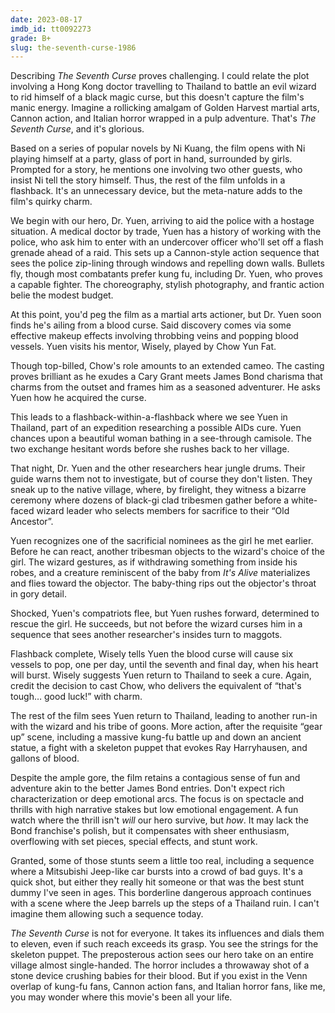 ```yaml
---
date: 2023-08-17
imdb_id: tt0092273
grade: B+
slug: the-seventh-curse-1986
---
```


Describing _The Seventh Curse_ proves challenging. I could relate the plot involving a Hong Kong doctor travelling to Thailand to battle an evil wizard to rid himself of a black magic curse, but this doesn't capture the film's manic energy. Imagine a rollicking amalgam of Golden Harvest martial arts, Cannon action, and Italian horror wrapped in a pulp adventure. That's _The Seventh Curse_, and it's glorious.

<!-- end -->

Based on a series of popular novels by Ni Kuang, the film opens with Ni playing himself at a party, glass of port in hand, surrounded by girls. Prompted for a story, he mentions one involving two other guests, who insist Ni tell the story himself. Thus, the rest of the film unfolds in a flashback. It's an unnecessary device, but the meta-nature adds to the film's quirky charm.

We begin with our hero, Dr. Yuen, arriving to aid the police with a hostage situation. A medical doctor by trade, Yuen has a history of working with the police, who ask him to enter with an undercover officer who'll set off a flash grenade ahead of a raid. This sets up a Cannon-style action sequence that sees the police zip-lining through windows and repelling down walls. Bullets fly, though most combatants prefer kung fu, including Dr. Yuen, who proves a capable fighter. The choreography, stylish photography, and frantic action belie the modest budget.

At this point, you'd peg the film as a martial arts actioner, but Dr. Yuen soon finds he's ailing from a blood curse. Said discovery comes via some effective makeup effects involving throbbing veins and popping blood vessels. Yuen visits his mentor, Wisely, played by Chow Yun Fat.

Though top-billed, Chow's role amounts to an extended cameo. The casting proves brilliant as he exudes a Cary Grant meets James Bond charisma that charms from the outset and frames him as a seasoned adventurer. He asks Yuen how he acquired the curse.

This leads to a flashback-within-a-flashback where we see Yuen in Thailand, part of an expedition researching a possible AIDs cure. Yuen chances upon a beautiful woman bathing in a see-through camisole. The two exchange hesitant words before she rushes back to her village.

That night, Dr. Yuen and the other researchers hear jungle drums. Their guide warns them not to investigate, but of course they don't listen. They sneak up to the native village, where, by firelight, they witness a bizarre ceremony where dozens of black-gi clad tribesmen gather before a white-faced wizard leader who selects members for sacrifice to their “Old Ancestor”.

Yuen recognizes one of the sacrificial nominees as the girl he met earlier. Before he can react, another tribesman objects to the wizard's choice of the girl. The wizard gestures, as if withdrawing something from inside his robes, and a creature reminiscent of the baby from <span data-imdb-id="tt0071675">_It's Alive_</span> materializes and flies toward the objector. The baby-thing rips out the objector's throat in gory detail.

Shocked, Yuen's compatriots flee, but Yuen rushes forward, determined to rescue the girl. He succeeds, but not before the wizard curses him in a sequence that sees another researcher's insides turn to maggots.

Flashback complete, Wisely tells Yuen the blood curse will cause six vessels to pop, one per day, until the seventh and final day, when his heart will burst. Wisely suggests Yuen return to Thailand to seek a cure. Again, credit the decision to cast Chow, who delivers the equivalent of “that's tough… good luck!” with charm.

The rest of the film sees Yuen return to Thailand, leading to another run-in with the wizard and his tribe of goons. More action, after the requisite “gear up” scene, including a massive kung-fu battle up and down an ancient statue, a fight with a skeleton puppet that evokes Ray Harryhausen, and gallons of blood.

Despite the ample gore, the film retains a contagious sense of fun and adventure akin to the better James Bond entries. Don't expect rich characterization or deep emotional arcs. The focus is on spectacle and thrills with high narrative stakes but low emotional engagement. A fun watch where the thrill isn't _will_ our hero survive, but _how_. It may lack the Bond franchise's polish, but it compensates with sheer enthusiasm, overflowing with set pieces, special effects, and stunt work.

Granted, some of those stunts seem a little too real, including a sequence where a Mitsubishi Jeep-like car bursts into a crowd of bad guys. It's a quick shot, but either they really hit someone or that was the best stunt dummy I've seen in ages. This borderline dangerous approach continues with a scene where the Jeep barrels up the steps of a Thailand ruin. I can't imagine them allowing such a sequence today.

_The Seventh Curse_ is not for everyone. It takes its influences and dials them to eleven, even if such reach exceeds its grasp. You see the strings for the skeleton puppet. The preposterous action sees our hero take on an entire village almost single-handed. The horror includes a throwaway shot of a stone device crushing babies for their blood. But if you exist in the Venn overlap of kung-fu fans, Cannon action fans, and Italian horror fans, like me, you may wonder where this movie's been all your life.
